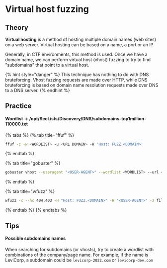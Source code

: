 # Virtual host fuzzing

## Theory

**Virtual hosting** is a method of hosting multiple domain names (web sites) on a web server. Virtual hosting can be based on a name, a port or an IP.

Generally, in CTF environments, this method is used. Once we have a domain name, we can perform virtual host (vhost) fuzzing to try to find "subdomains" that point to a virtual host.

{% hint style="danger" %}
This technique has nothing to do with DNS bruteforcing. Vhost fuzzing requests are made over HTTP, while DNS bruteforcing is based on domain name resolution requests made over DNS to a DNS server.
{% endhint %}

## Practice

#### Wordlist -> /opt/SecLists/Discovery/DNS/subdomains-top1million-110000.txt

{% tabs %}
{% tab title="ffuf" %}
```bash
ffuf -c -w <WORDLIST> -u <URL DOMAIN> -H 'Host: FUZZ.<DOMAIN>'
```
{% endtab %}

{% tab title="gobuster" %}
```bash
gobuster vhost --useragent "<USER-AGENT>" --wordlist <WORDLIST> --url <URL>
```
{% endtab %}

{% tab title="wfuzz" %}
```bash
wfuzz -c --hc 404,403 -H "Host: FUZZ.<DOMAIN>" -H "<USER-AGENT>" -z file,"<WORDLIST>" <URL>
```
{% endtab %}
{% endtabs %}

## Tips

#### Possible subdomains names

When searching for subdomains (or vhosts), try to create a wordlist with combinations of the company/page name. For example, if the name is LeviCorp, a subdomain could be `levicorp-2022.com` or `levicorp-dev.com`
